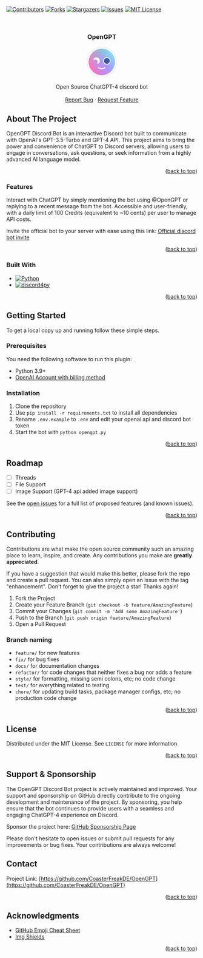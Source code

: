 <!-- Template for readme used: https://github.com/othneildrew/Best-README-Template -->
<a name="readme-top"></a>

<!-- PROJECT SHIELDS -->
<!--
*** I'm using markdown "reference style" links for readability.
*** Reference links are enclosed in brackets [ ] instead of parentheses ( ).
*** See the bottom of this document for the declaration of the reference variables
*** for contributors-url, forks-url, etc. This is an optional, concise syntax you may use.
*** https://www.markdownguide.org/basic-syntax/#reference-style-links
-->
[![Contributors][contributors-shield]][contributors-url]
[![Forks][forks-shield]][forks-url]
[![Stargazers][stars-shield]][stars-url]
[![Issues][issues-shield]][issues-url]
[![MIT License][license-shield]][license-url]


<!-- PROJECT LOGO -->
<br />
<div align="center">
<h3 align="center">OpenGPT</h3>

  <a href="https://github.com/CoasterFreakDE/OpenGPT">
    <img src="images/opengpt-nobg.png" alt="Logo" width="80" height="80">
  </a>

  <p align="center">
    Open Source ChatGPT-4 discord bot
    <br />
    <br />
    <a href="https://github.com/CoasterFreakDE/OpenGPT/issues">Report Bug</a>
    ·
    <a href="https://github.com/CoasterFreakDE/OpenGPT/issues">Request Feature</a>
  </p>
</div>

<!-- ABOUT THE PROJECT -->

## About The Project

OpenGPT Discord Bot is an interactive Discord bot built to communicate with OpenAI's GPT-3.5-Turbo and GPT-4 API. This project aims to bring the power and convenience of ChatGPT to Discord servers, allowing users to engage in conversations, ask questions, or seek information from a highly advanced AI language model.

<p align="right">(<a href="#readme-top">back to top</a>)</p>


### Features

Interact with ChatGPT by simply mentioning the bot using @OpenGPT or replying to a recent message from the bot.
Accessible and user-friendly, with a daily limit of 100 Credits (equivalent to ~10 cents) per user to manage API costs.

Invite the official bot to your server with ease using this link: [Official discord bot invite](https://discord.com/api/oauth2/authorize?client_id=646411900267135004&permissions=274877975552&scope=bot%20applications.commands)

<p align="right">(<a href="#readme-top">back to top</a>)</p>

### Built With

* [![Python][Python]][Python-url]
* [![discord4py][discord4py]][discord4py-url]

<p align="right">(<a href="#readme-top">back to top</a>)</p>


<!-- GETTING STARTED -->

## Getting Started

To get a local copy up and running follow these simple steps.

### Prerequisites

You need the following software to run this plugin:

* Python 3.9+
* [OpenAI Account with billing method](https://platform.openai.com/account/usage)

### Installation

1. Clone the repository
2. Use `pip install -r requirements.txt` to install all dependencies
3. Rename `.env.example` to `.env` and edit your openai api and discord bot token
4. Start the bot with `python opengpt.py` 

<p align="right">(<a href="#readme-top">back to top</a>)</p>

<!-- ROADMAP -->

## Roadmap

- [ ] Threads
- [ ] File Support
- [ ] Image Support (GPT-4 api added image support)

See the [open issues](https://github.com/CoasterFreakDE/OpenGPT/issues?q=is%3Aissue+is%3Aopen+sort%3Aupdated-desc) for a full
list of proposed features (and known issues).

<p align="right">(<a href="#readme-top">back to top</a>)</p>



<!-- CONTRIBUTING -->

## Contributing

Contributions are what make the open source community such an amazing place to learn, inspire, and create. Any
contributions you make are **greatly appreciated**.

If you have a suggestion that would make this better, please fork the repo and create a pull request. You can also
simply open an issue with the tag "enhancement".
Don't forget to give the project a star! Thanks again!

1. Fork the Project
2. Create your Feature Branch (`git checkout -b feature/AmazingFeature`)
3. Commit your Changes (`git commit -m 'Add some AmazingFeature'`)
4. Push to the Branch (`git push origin feature/AmazingFeature`)
5. Open a Pull Request

### Branch naming

* `feature/` for new features
* `fix/` for bug fixes
* `docs/` for documentation changes
* `refactor/` for code changes that neither fixes a bug nor adds a feature
* `style/` for formatting, missing semi colons, etc; no code change
* `test/` for everything related to testing
* `chore/` for updating build tasks, package manager configs, etc; no production code change

<p align="right">(<a href="#readme-top">back to top</a>)</p>



<!-- LICENSE -->

## License

Distributed under the MIT License. See `LICENSE` for more information.

<p align="right">(<a href="#readme-top">back to top</a>)</p>


## Support & Sponsorship

The OpenGPT Discord Bot project is actively maintained and improved. Your support and sponsorship on GitHub directly contribute to the ongoing development and maintenance of the project. By sponsoring, you help ensure that the bot continues to provide users with a seamless and engaging ChatGPT-4 experience on Discord.

Sponsor the project here: [GitHub Sponsorship Page](https://github.com/sponsors/CoasterFreakDE)

Please don't hesitate to open issues or submit pull requests for any improvements or bug fixes. Your contributions are always welcome!



<!-- CONTACT -->

## Contact

Project Link: [https://github.com/CoasterFreakDE/OpenGPT](https://github.com/CoasterFreakDE/OpenGPT)

<p align="right">(<a href="#readme-top">back to top</a>)</p>



<!-- ACKNOWLEDGMENTS -->

## Acknowledgments

* [GitHub Emoji Cheat Sheet](https://www.webpagefx.com/tools/emoji-cheat-sheet)
* [Img Shields](https://shields.io)

<p align="right">(<a href="#readme-top">back to top</a>)</p>



<!-- MARKDOWN LINKS & IMAGES -->
<!-- https://www.markdownguide.org/basic-syntax/#reference-style-links -->

[contributors-shield]: https://img.shields.io/github/contributors/CoasterFreakDE/OpenGPT.svg?style=for-the-badge
[contributors-url]: https://github.com/orgs/CoasterFreakDE/OpenGPT/graphs/contributors
[forks-shield]: https://img.shields.io/github/forks/CoasterFreakDE/OpenGPT.svg?style=for-the-badge
[forks-url]: https://github.com/CoasterFreakDE/OpenGPT/network/members
[stars-shield]: https://img.shields.io/github/stars/CoasterFreakDE/OpenGPT.svg?style=for-the-badge
[stars-url]: https://github.com/CoasterFreakDE/OpenGPT/stargazers
[issues-shield]: https://img.shields.io/github/issues/CoasterFreakDE/OpenGPT.svg?style=for-the-badge
[issues-url]: https://github.com/CoasterFreakDE/OpenGPT/issues
[license-shield]: https://img.shields.io/github/license/CoasterFreakDE/OpenGPT.svg?style=for-the-badge
[license-url]: https://github.com/orgs/CoasterFreakDE/OpenGPT/main/LICENSE
[Python]: https://img.shields.io/badge/Language-Python-green
[Python-url]: https://www.python.org/
[discord4py]: https://img.shields.io/badge/Framework-discord4py-blue
[discord4py-url]: https://github.com/mccoderpy/discord.py-message-components
